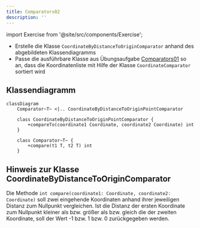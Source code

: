 ```yaml
---
title: Comparators02
description: ''
---
```


import Exercise from '@site/src/components/Exercise';

- Erstelle die Klasse `CoordinateByDistanceToOriginComparator` anhand des abgebildeten
  Klassendiagramms
- Passe die ausführbare Klasse aus Übungsaufgabe
  [Comparators01](comparators01.md) so an, dass die Koordinatenliste mit
  Hilfe der Klasse `CoordinateComparator` sortiert wird

## Klassendiagramm
```mermaid
classDiagram
    Comparator~T~ <|.. CoordinateByDistanceToOriginPointComparator

    class CoordinateByDistanceToOriginPointComparator {
        +compareTo(coordinate1 Coordinate, coordinate2 Coordinate) int
    }

    class Comparator~T~ {
        +compare(t1 T, t2 T) int
    }
```

## Hinweis zur Klasse CoordinateByDistanceToOriginComparator
Die Methode `int compare(coordinate1: Coordinate, coordinate2: Coordinate)` soll zwei eingehende
Koordinaten anhand ihrer jeweiligen Distanz zum Nullpunkt vergleichen. Ist die
Distanz der ersten Koordinate zum Nullpunkt kleiner als bzw. größer als bzw.
gleich die der zweiten Koordinate, soll der Wert -1 bzw. 1 bzw. 0 zurückgegeben
werden.

<Exercise pullRequest="48" branchSuffix="comparators/02" />
